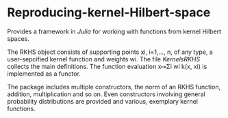 # Reproducing-kernel-Hilbert-space

Provides a framework in _Julia_ for working with functions from kernel Hilbert spaces.

The RKHS object consists of supporting points xi, i=1,..., n, of any type, a user-sepcified kernel function and weights wi. The file _KernelsRKHS_ collects the main definitions.
The function evaluation x↦Σi  wi k(x, xi) is implemented as a functor.

The package includes multiple constructors, the norm of an RKHS function, addition, multiplication and so on. Even constructors involving general probability distributions are provided and various, exemplary kernel functions.
